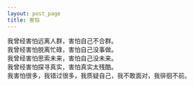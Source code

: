 ```yaml
---
layout: post_page
title: 害怕
---
```


  我曾经害怕远离人群，害怕自己不合群。  
  我曾经害怕脱离忙碌，害怕自己没事做。  
  我曾经害怕思索未来，害怕自己没未来。  
  我曾经害怕探寻真实，害怕真实太残酷。  
  我害怕很多，我错过很多，我质疑自己，我不敢面对，我徘徊不前。
